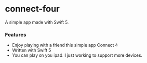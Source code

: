 # connect-four
A simple app made with Swift 5.

### Features

- Enjoy playing with a friend this simple app Connect 4
- Written with Swift 5
- You can play on you ipad. I just working to support more devices.
